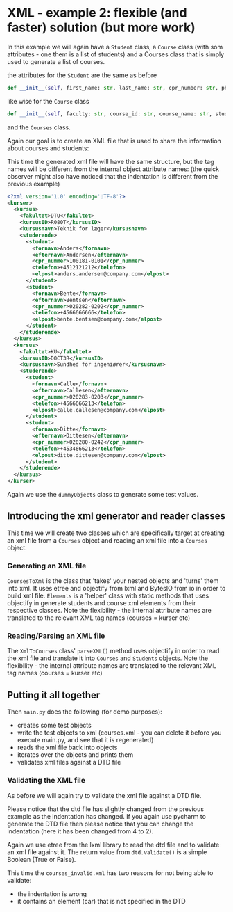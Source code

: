 # XML - example 2: flexible (and faster) solution (but more work)


In this example we will again have a `Student` class, a `Course` class (with som attributes - one them is a list of students) and a Courses class 
that is simply used to generate a list of courses.

the attributes for the `Student` are the same as before
```python
def __init__(self, first_name: str, last_name: str, cpr_number: str, phone: str, email: str):
```

like wise for the `Course` class

```python
def __init__(self, faculty: str, course_id: str, course_name: str, students: list):
```

and the `Courses` class.


Again our goal is to create an XML file that is used to share the information about courses and students:

This time the generated xml file will have the same structure, but the tag names will be different from
the internal object attribute names: (the quick observer might also have noticed that the indentation is different
from the previous example)

```xml
<?xml version='1.0' encoding='UTF-8'?>
<kurser>
  <kursus>
    <fakultet>DTU</fakultet>
    <kursusID>R080T</kursusID>
    <kursusnavn>Teknik for læger</kursusnavn>
    <studerende>
      <student>
        <fornavn>Anders</fornavn>
        <efternavn>Andersen</efternavn>
        <cpr_nummer>100181-0101</cpr_nummer>
        <telefon>+4512121212</telefon>
        <elpost>anders.andersen@company.com</elpost>
      </student>
      <student>
        <fornavn>Bente</fornavn>
        <efternavn>Bentsen</efternavn>
        <cpr_nummer>020282-0202</cpr_nummer>
        <telefon>+4566666666</telefon>
        <elpost>bente.bentsen@company.com</elpost>
      </student>
    </studerende>
  </kursus>
  <kursus>
    <fakultet>KU</fakultet>
    <kursusID>D0CT3R</kursusID>
    <kursusnavn>Sundhed for ingeniører</kursusnavn>
    <studerende>
      <student>
        <fornavn>Calle</fornavn>
        <efternavn>Callesen</efternavn>
        <cpr_nummer>020283-0203</cpr_nummer>
        <telefon>+4566666213</telefon>
        <elpost>calle.callesen@company.com</elpost>
      </student>
      <student>
        <fornavn>Ditte</fornavn>
        <efternavn>Dittesen</efternavn>
        <cpr_nummer>020280-0242</cpr_nummer>
        <telefon>+4534666213</telefon>
        <elpost>ditte.dittesen@company.com</elpost>
      </student>
    </studerende>
  </kursus>
</kurser>

```

Again we use the `dummyObjects` class to generate some test values.

## Introducing the xml generator and reader classes

This time we will create two classes which are specifically target at creating an xml file
from a `Courses` object and reading an xml file into a `Courses` object.

### Generating an XML file

`CoursesToXml` is the class that 'takes' your nested objects and 'turns' them into xml.
It uses etree and objectify from lxml and BytesIO from io in order to build xml file.
`Elements` is a 'helper' class with static methods that uses objectify in generate students and course
xml elements from their respective classes.
Note the flexibility - the internal attribute names are translated to the relevant XML
tag names (courses = kurser etc)


### Reading/Parsing an XML file

The `XmlToCourses` class' `parseXML()` method uses objectify in order to read the xml file
and translate it into `Courses` and `Students` objects.
Note the flexibility - the internal attribute names are translated to the relevant XML
tag names (courses = kurser etc)

## Putting it all together

Then `main.py` does the following (for demo purposes):

- creates some test objects
- write the test objects to xml (courses.xml - you can delete it before you execute main.py, and see that it is regenerated)
- reads the xml file back into objects 
- iterates over the objects and prints them
- validates xml files against a DTD file

### Validating the XML file

As before we will again try to validate the xml file against a DTD file.

Please notice that the dtd file has slightly changed from the previous example as
the indentation has changed. If you again use pycharm to generate the DTD file then 
please notice that you can change the indentation (here it has been changed from 4 to 2).

Again we use etree from the lxml library to read the dtd file and to validate an xml file against it.
The return value from `dtd.validate()` is a simple Boolean (True or False).

This time the `courses_invalid.xml` has two reasons for not being able to validate:
- the indentation is wrong
- it contains an element (car) that is not specified in the DTD
















